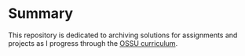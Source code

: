 # Summary

This repository is dedicated to archiving solutions for assignments and projects as I progress through the [OSSU curriculum](https://github.com/ossu/computer-science).
